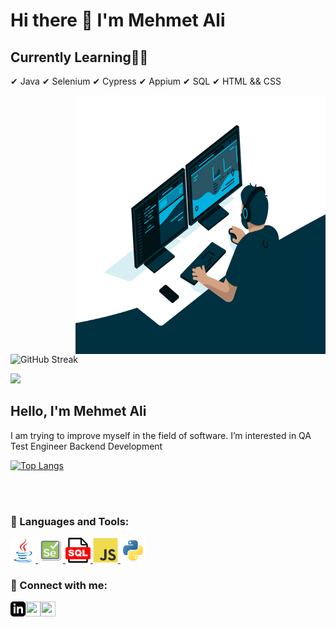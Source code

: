 # Hi there 👋  I'm Mehmet Ali

##  Currently Learning👨‍🎓
✔ Java ✔ Selenium ✔ Cypress
✔ Appium ✔ SQL   ✔ HTML && CSS

<img align="right" alt="GIF" src="https://github.com/maydinca/maydinca/blob/main/repo/code.gif?raw=true" width="400" height="414"  />

![GitHub Streak](https://github-readme-streak-stats.herokuapp.com?user=maydinca&theme=dark&hide_border=false)



<picture>
<source 
  srcset="https://github-readme-stats-git-masterrstaa-rickstaa.vercel.app/api?username=maydinca&show_icons=true&theme=dark"
  media="(prefers-color-scheme: dark)"
/>
<source
  srcset="https://github-readme-stats-git-masterrstaa-rickstaa.vercel.app/api?username=maydinca&show_icons=false"
  media="(prefers-color-scheme: light), (prefers-color-scheme: no-preference)"
/>
<img src="https://github-readme-stats.vercel.app/api?username=maydinca&show_icons=false" />
</picture>


<br/>

## Hello, I'm Mehmet Ali

I am trying to improve myself in the field of software. I’m interested in QA Test Engineer Backend Development

[![Top Langs](https://github-readme-stats-git-masterrstaa-rickstaa.vercel.app/api/top-langs/?username=maydinca&langs_count=8&&theme=dark&hide_border=false)](https://github.com/maydinca/github-readme-stats)

<br>


<br>

### 🔧 Languages and Tools:

<a href="https://www.java.com" rel="nofollow">
                    <img src="https://raw.githubusercontent.com/devicons/devicon/master/icons/java/java-original.svg" alt="java" width="40" height="40" style="max-width: 100%;">
                        </a>
                        
 <a href="https://www.selenium.dev/" rel="nofollow">
                    <img src="https://github.com/maydinca/maydinca/blob/main/repo/icons8-selenium.svg" alt="java" width="40" height="40" style="max-width: 100%;">
                        </a>
                        
<a href="https://" rel="nofollow">
                    <img src="https://github.com/maydinca/maydinca/blob/main/repo/sql-icon.svg" alt="java" width="40" height="40" style="max-width: 100%;">
                        </a>      
                        
                        
<a href="https://www.javascript.com" rel="nofollow">
                    <img src="https://raw.githubusercontent.com/devicons/devicon/master/icons/javascript/javascript-original.svg" alt="java" width="40" height="40" style="max-width: 100%;">
                        </a>
                       
<a href="https://www.python.org" rel="nofollow">
                    <img src="https://raw.githubusercontent.com/devicons/devicon/master/icons/python/python-original.svg" alt="python" width="40" height="40" style="max-width: 100%;">
                        </a>
                   
### 📩 Connect with me:

<img align="left" alt="linkedin | LinkedIn" width="24px" src="https://github.com/maydinca/maydinca/blob/main/repo/iconmonstr-linkedin-3.svg" />
<img align="left" height="24" width="24" src="https://cdn.jsdelivr.net/npm/simple-icons@v4/icons/instagram.svg" />
<img align="left" height="24" width="24" src="https://cdn.jsdelivr.net/npm/simple-icons@v4/icons/gmail.svg" />


<br />





